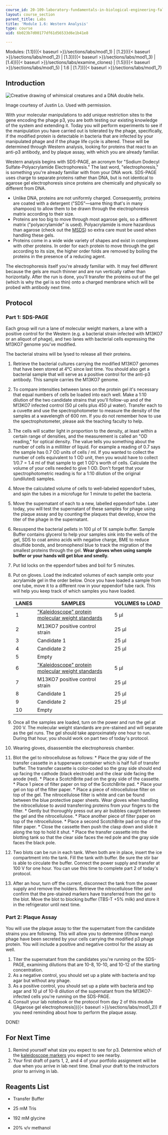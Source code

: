 ```yaml
---
course_id: 20-109-laboratory-fundamentals-in-biological-engineering-fall-2007
layout: course_section
parent_title: Labs
title: 'Module 1.6: Western Analysis'
type: course
uid: 6b023b7d00177df61d56533d6e1b41e8

---
```


Modules: [1.1]({{< baseurl >}}/sections/labs/mod1_1) | [1.2]({{< baseurl >}}/sections/labs/mod1_2) | [1.3]({{< baseurl >}}/sections/labs/mod1_3) | [1.4]({{< baseurl >}}/sections/labs/examine_clones) | [1.5]({{< baseurl >}}/sections/labs/mod1_5) | 1.6 | [1.7]({{< baseurl >}}/sections/labs/mod1_7)

Introduction
------------

![Creative drawing of whimsical creatures and a DNA double helix.](/courses/biological-engineering/20-109-laboratory-fundamentals-in-biological-engineering-fall-2007/labs/introduction.jpg)

Image courtesy of Justin Lo. Used with permission.

With your molecular manipulations to add unique restriction sites to the gene encoding the phage p3, you are both testing our existing knowledge of the system and extending it. Today you will perform experiments to see if the manipulation you have carried out is tolerated by the phage, specifically, if the modified protein is detectable in bacteria that are infected by your manipulated phage and if the phage life cycle is altered. These will be determined through Western analysis, looking for proteins that react to an anti-p3 antibody, and by plaque assay, with which you are already familiar.

Western analysis begins with SDS-PAGE, an acronym for "Sodium Dodecyl Sulfate-Polyacrylamide Electrophoresis." The last word, "electrophoresis," is something you're already familiar with from your DNA work. SDS-PAGE uses charge to separate proteins rather than DNA, but is not identical to agarose gel electrophoresis since proteins are chemically and physically so different from DNA.

*   Unlike DNA, proteins are not uniformly charged. Consequently, proteins are coated with a detergent ("SDS"—same thing that's in many shampoos) to allow them to be drawn through the electrophoresis matrix according to their size.
*   Proteins are too big to move through most agarose gels, so a different matrix ("polyacrylamide" is used). Polyacrylamide is more hazardous than agarose (check out the [MSDS](https://www.msdsonline.com/sds-search/)) so extra care must be used when handling these gels.
*   Proteins come in a wide wide variety of shapes and exist in complexes with other proteins. In order for each protein to move through the gel according to its size, the higher order folds are removed by boiling the proteins in the presence of a reducing agent.

The electrophoresis itself you're already familiar with. It may feel different because the gels are much thinner and are run vertically rather than horizontally. After the run is done, you'll transfer the proteins out of the gel (which is why the gel is so thin) onto a charged membrane which will be probed with antibody next time.

Protocol
--------

### Part 1: SDS-PAGE

Each group will run a lane of molecular weight markers, a lane with a positive control for the Western (e.g. a bacterial strain infected with M13KO7 or an aliquot of phage), and two lanes with bacterial cells expressing the M13KO7 genome you've modified.

The bacterial strains will be lysed to release all their proteins.

1.  Retrieve the bacterial cultures carrying the modified M13KO7 genomes that have been stored at 4°C since last time. You should also get a bacterial sample that will serve as a positive control for the anti-p3 antibody. This sample carries the M13KO7 genome.
2.  To compare intensities between lanes on the protein gel it's necessary that equal numbers of cells be loaded into each well. Make a 1:10 dilution of the two candidate strains that you'll follow-up and of the M13KO7 infected control (50 µl cells plus 450 µl water). Transfer each to a cuvette and use the spectrophotometer to measure the density of the samples at a wavelength of 600 nm. If you do not remember how to use the spectrophotometer, please ask the teaching faculty to help.
3.  The cells will scatter light in proportion to the density, at least within a certain range of densities, and the measurement is called an "OD reading," for optical density. The value tells you something about the number of cells in a milliliter of liquid. For example a reading of 0.7 says the sample has 0.7 OD units of cells / ml. If you wanted to collect the number of cells equivalent to 1 OD unit, then you would have to collect 1/0.7 = 1.4 ml of that sample to get 1 OD's worth of cells. Calculate the volume of your cells needed to give 1 OD. Don't forget that your spectrophotometric reading is for a 1:10 dilution of the original (undiluted) samples.
4.  Move the calculated volume of cells to well-labeled eppendorf tubes, and spin the tubes in a microfuge for 1 minute to pellet the bacteria.
5.  Move the supernatant of each to a new, labelled eppendorf tube. Later today, you will test the supernatant of these samples for phage using the plaque assay and by counting the plaques that develop, know the titer of the phage in the supernatant.
6.  Resuspend the bacterial pellets in 100 µl of 1X sample buffer. Sample Buffer contains glycerol to help your samples sink into the wells of the gel, SDS to coat amino acids with negative charge, BME to reduce disulfide bonds, and bromophenol blue to track the migration of the smallest proteins through the gel. **Wear gloves when using sample buffer or your hands will get blue and smelly.**
7.  Put lid locks on the eppendorf tubes and boil for 5 minutes.
8.  Put on gloves. Load the indicated volumes of each sample onto your acrylamide gel in the order below. Once you have loaded a sample from one tube, move it to a different row in your eppendorf tube rack. This will help you keep track of which samples you have loaded.  
    
    | LANES | SAMPLES | VOLUMES to LOAD |
    | --- | --- | --- |
    | 1 | ["Kaleidoscope" protein molecular weight standards](http://www.bio-rad.com/B2B/BioRad/br_corp.jsp?BV_SessionID=@@@@1030078424.1205477523@@@@&BV_EngineID=ccchadedigmkdhjcfngcfkmdhkkdflm.0&loggedIn=false&country=HQ&lang=English) | 5 µl |
    | 2 | M13KO7 positive control strain | 25 µl |
    | 3 | Candidate 1 | 25 µl |
    | 4 | Candidate 2 | 25 µl |
    | 5 | Empty | &nbsp; |
    | 6 | ["Kaleidoscope" protein molecular weight standards](http://www.bio-rad.com/webroot/web/pdf/lsr/literature/4110182.pdf) | 5 µl |
    | 7 | M13KO7 positive control strain | 25 µl |
    | 8 | Candidate 1 | 25 µl |
    | 9 | Candidate 2 | 25 µl |
    | 10 | Empty |   
    
9.  Once all the samples are loaded, turn on the power and run the gel at 200 V. The molecular weight standards are pre-stained and will separate as the gel runs. The gel should take approximately one hour to run. During that hour, you should work on part two of today's protocol.
10.  Wearing gloves, disassemble the electrophoresis chamber.
11.  Blot the gel to nitrocellulose as follows:
    *   Place the gray side of the transfer cassette in a tupperware container which is half full of transfer buffer. The transfer cassette is color-coded so the gray side should end up facing the cathode (black electrode) and the clear side facing the anode (red).
    *   Place a ScotchBrite pad on the gray side of the cassette.
    *   Place 1 piece of filter paper on top of the ScotchBrite pad.
    *   Place your gel on top of the filter paper.
    *   Place a piece of nitrocellulose filter on top of the gel. The nitrocellulose filter is white and can be found between the blue protective paper sheets. Wear gloves when handling the nitrocellulose to avoid transferring proteins from your fingers to the filter.
    *   Gently but thoroughly press out any air bubbles caught between the gel and the nitrocellulose.
    *   Place another piece of filter paper on top of the nitrocellulose.
    *   Place a second ScotchBrite pad on top of the filter paper.
    *   Close the cassette then push the clasp down and slide it along the top to hold it shut.
    *   Place the transfer cassette into the blotting tank so that the clear side faces the red pole and the gray side faces the black pole.
12.  Two blots can be run in each tank. When both are in place, insert the ice compartment into the tank. Fill the tank with buffer. Be sure the stir bar is able to circulate the buffer. Connect the power supply and transfer at 100 V for one hour. You can use this time to complete part 2 of today's protocol.
13.  After an hour, turn off the current, disconnect the tank from the power supply and remove the holders. Retrieve the nitrocellulose filter and confirm that the pre-stained markers have transferred from the gel to the blot. Move the blot to blocking buffer (TBS-T +5% milk) and store it in the refrigerator until next time.

### Part 2: Plaque Assay

You will use the plaque assay to titer the supernatant from the candidate strains you are following. This will allow you to determine (if/how many) phage have been secreted by your cells carrying the modified p3 phage protein. You will include a positive and negative control for the assay as well.

1.  Titer the supernatant from the candidates you're running on the SDS-PAGE, examining dilutions that are 10\-8, 10\-10, and 10\-12 of the starting concentration.
2.  As a negative control, you should set up a plate with bacteria and top agar but without any phage.
3.  As a positive control, you should set up a plate with bacteria and top agar and 10 µl of 10\-8 dilution of the supernatant from the M13KO7-infected cells you're running on the SDS-PAGE.
4.  Consult your lab notebook or the protocol from day 2 of this module ([Agarose gel electrophoresis]({{< baseurl >}}/sections/labs/mod1_2)) if you need reminding about how to perform the plaque assay.

DONE!

For Next Time
-------------

1.  Remind yourself what size you expect to see for p3. Determine which of the [kaleidoscope markers](https://www.bio-rad.com/en-us/sku/1610375-precision-plus-protein-kaleidoscope-prestained-protein-standards?ID=1610375) you expect to see nearby.
2.  Your first draft of parts 1, 2, and 4 of your portfolio assignment will be due when you arrive in lab next time. Email your draft to the instructors prior to arriving in lab.

Reagents List
-------------

*   Transfer Buffer

*   25 mM Tris
*   192 mM glycine
*   20% v/v methanol